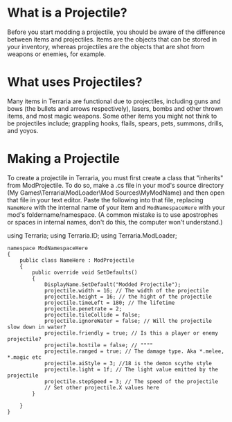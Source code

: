 # What is a Projectile?

Before you start modding a projectile, you should be aware of the difference between items and projectiles. Items are the objects that can be stored in your inventory, whereas projectiles are the objects that are shot from weapons or enemies, for example.

# What uses Projectiles?

Many items in Terraria are functional due to projectiles, including guns and bows (the bullets and arrows respectively), lasers, bombs and other thrown items, and most magic weapons. Some other items you might not think to be projectiles include; grappling hooks, flails, spears, pets, summons, drills, and yoyos.

# Making a Projectile

To create a projectile in Terraria, you must first create a class that "inherits" from ModProjectile. To do so, make a .cs file in your mod's source directory (My Games\Terraria\ModLoader\Mod Sources\MyModName) and then open that file in your text editor. Paste the following into that file, replacing `NameHere` with the internal name of your item and `ModNamespaceHere` with your mod's foldername/namespace. (A common mistake is to use apostrophes or spaces in internal names, don't do this, the computer won't understand.)

using Terraria;
using Terraria.ID;
using Terraria.ModLoader;

```
namespace ModNamespaceHere
{
    public class NameHere : ModProjectile
    {
        public override void SetDefaults()
        {
            DisplayName.SetDefault("Modded Projectile");
            projectile.width = 16; // The width of the projectile
            projectile.height = 16; // the hight of the projectile
            projectile.timeLeft = 180; // The lifetime
            projectile.penetrate = 2; 
            projectile.tileCollide = false;
            projectile.ignoreWater = false; // Will the projectile slow down in water?
            projectile.friendly = true; // Is this a player or enemy projectile?
            projectile.hostile = false; // """"
            projectile.ranged = true; // The damage type. Aka *.melee, *.magic etc
            projectile.aiStyle = 3; //18 is the demon scythe style
            projectile.light = 1f; // The light value emitted by the projectile
            projectile.stepSpeed = 3; // The speed of the projectile
            // Set other projectile.X values here
        }

    }
}
```